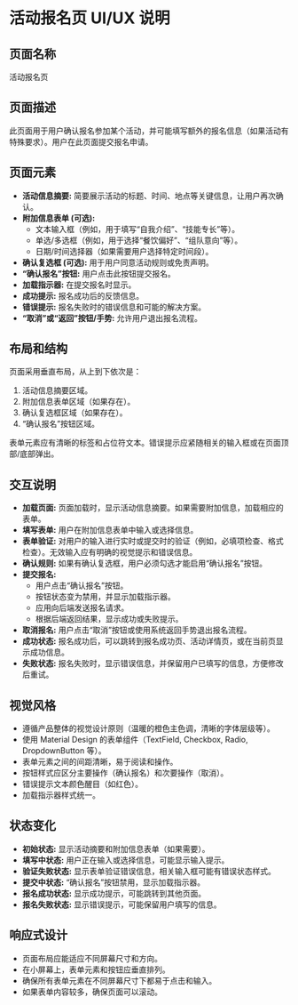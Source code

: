 # 活动报名页 UI/UX 说明

## 页面名称

活动报名页

## 页面描述

此页面用于用户确认报名参加某个活动，并可能填写额外的报名信息（如果活动有特殊要求）。用户在此页面提交报名申请。

## 页面元素

*   **活动信息摘要:** 简要展示活动的标题、时间、地点等关键信息，让用户再次确认。
*   **附加信息表单 (可选):**
    *   文本输入框（例如，用于填写“自我介绍”、“技能专长”等）。
    *   单选/多选框（例如，用于选择“餐饮偏好”、“组队意向”等）。
    *   日期/时间选择器（如果需要用户选择特定时间段）。
*   **确认复选框 (可选):** 用于用户同意活动规则或免责声明。
*   **“确认报名”按钮:** 用户点击此按钮提交报名。
*   **加载指示器:** 在提交报名时显示。
*   **成功提示:** 报名成功后的反馈信息。
*   **错误提示:** 报名失败时的错误信息和可能的解决方案。
*   **“取消”或“返回”按钮/手势:** 允许用户退出报名流程。

## 布局和结构

页面采用垂直布局，从上到下依次是：

1.  活动信息摘要区域。
2.  附加信息表单区域（如果存在）。
3.  确认复选框区域（如果存在）。
4.  “确认报名”按钮区域。

表单元素应有清晰的标签和占位符文本。错误提示应紧随相关的输入框或在页面顶部/底部弹出。

## 交互说明

*   **加载页面:** 页面加载时，显示活动信息摘要。如果需要附加信息，加载相应的表单。
*   **填写表单:** 用户在附加信息表单中输入或选择信息。
*   **表单验证:** 对用户的输入进行实时或提交时的验证（例如，必填项检查、格式检查）。无效输入应有明确的视觉提示和错误信息。
*   **确认规则:** 如果有确认复选框，用户必须勾选才能启用“确认报名”按钮。
*   **提交报名:**
    *   用户点击“确认报名”按钮。
    *   按钮状态变为禁用，并显示加载指示器。
    *   应用向后端发送报名请求。
    *   根据后端返回结果，显示成功或失败提示。
*   **取消报名:** 用户点击“取消”按钮或使用系统返回手势退出报名流程。
*   **成功状态:** 报名成功后，可以跳转到报名成功页、活动详情页，或在当前页显示成功信息。
*   **失败状态:** 报名失败时，显示错误信息，并保留用户已填写的信息，方便修改后重试。

## 视觉风格

*   遵循产品整体的视觉设计原则（温暖的橙色主色调，清晰的字体层级等）。
*   使用 Material Design 的表单组件（TextField, Checkbox, Radio, DropdownButton 等）。
*   表单元素之间的间距清晰，易于阅读和操作。
*   按钮样式应区分主要操作（确认报名）和次要操作（取消）。
*   错误提示文本颜色醒目（如红色）。
*   加载指示器样式统一。

## 状态变化

*   **初始状态:** 显示活动摘要和附加信息表单（如果需要）。
*   **填写中状态:** 用户正在输入或选择信息，可能显示输入提示。
*   **验证失败状态:** 显示表单验证错误信息，相关输入框可能有错误状态样式。
*   **提交中状态:** “确认报名”按钮禁用，显示加载指示器。
*   **报名成功状态:** 显示成功提示，可能跳转到其他页面。
*   **报名失败状态:** 显示错误提示，可能保留用户填写的信息。

## 响应式设计

*   页面布局应能适应不同屏幕尺寸和方向。
*   在小屏幕上，表单元素和按钮应垂直排列。
*   确保所有表单元素在不同屏幕尺寸下都易于点击和输入。
*   如果表单内容较多，确保页面可以滚动。
